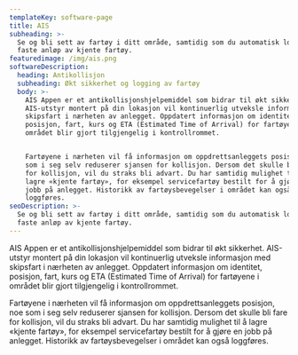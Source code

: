 ```yaml
---
templateKey: software-page
title: AIS
subheading: >-
  Se og bli sett av fartøy i ditt område, samtidig som du automatisk logger
  faste anløp av kjente fartøy.
featuredimage: /img/ais.png
softwareDescription:
  heading: Antikollisjon
  subheading: Økt sikkerhet og logging av fartøy
  body: >-
    AIS Appen er et antikollisjonshjelpemiddel som bidrar til økt sikkerhet.
    AIS-utstyr montert på din lokasjon vil kontinuerlig utveksle informasjon med
    skipsfart i nærheten av anlegget. Oppdatert informasjon om identitet,
    posisjon, fart, kurs og ETA (Estimated Time of Arrival) for fartøyene i
    området blir gjort tilgjengelig i kontrollrommet. 


    Fartøyene i nærheten vil få informasjon om oppdrettsanleggets posisjon, noe
    som i seg selv reduserer sjansen for kollisjon. Dersom det skulle bli fare
    for kollisjon, vil du straks bli advart. Du har samtidig mulighet til å
    lagre «kjente fartøy», for eksempel servicefartøy bestilt for å gjøre en
    jobb på anlegget. Historikk av fartøysbevegelser i området kan også
    loggføres.
seoDescription: >-
  Se og bli sett av fartøy i ditt område, samtidig som du automatisk logger
  faste anløp av kjente fartøy.
---
```

AIS Appen er et antikollisjonshjelpemiddel som bidrar til økt sikkerhet. AIS-utstyr montert på din lokasjon vil kontinuerlig utveksle informasjon med skipsfart i nærheten av anlegget. Oppdatert informasjon om identitet, posisjon, fart, kurs og ETA (Estimated Time of Arrival) for fartøyene i området blir gjort tilgjengelig i kontrollrommet. 

Fartøyene i nærheten vil få informasjon om oppdrettsanleggets posisjon, noe som i seg selv reduserer sjansen for kollisjon. Dersom det skulle bli fare for kollisjon, vil du straks bli advart. Du har samtidig mulighet til å lagre «kjente fartøy», for eksempel servicefartøy bestilt for å gjøre en jobb på anlegget. Historikk av fartøysbevegelser i området kan også loggføres.
